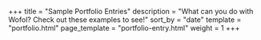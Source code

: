 +++
title = "Sample Portfolio Entries"
description = "What can you do with Wofol? Check out these examples to see!"
sort_by = "date"
template = "portfolio.html"
page_template = "portfolio-entry.html"
weight = 1
+++